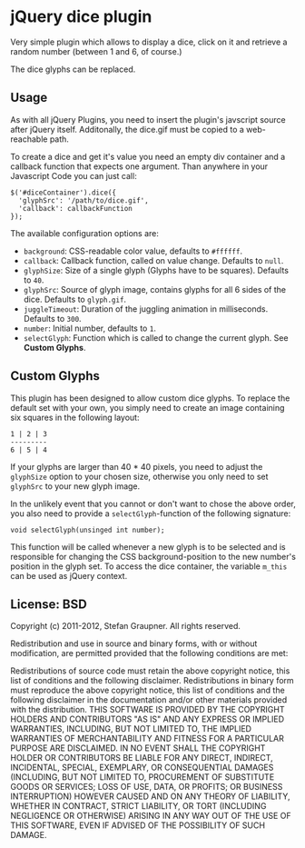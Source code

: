 jQuery dice plugin
==================

Very simple plugin which allows to display a dice, click on it and retrieve
a random number (between 1 and 6, of course.)

The dice glyphs can be replaced.

## Usage

As with all jQuery Plugins, you need to insert the plugin's javscript source
after jQuery itself. Additonally, the dice.gif must be copied to a web-reachable
path.

To create a dice and get it's value you need an empty div container and a
callback function that expects one argument. Than anywhere in your Javascript
Code you can just call:

    $('#diceContainer').dice({
      'glyphSrc': '/path/to/dice.gif',
      'callback': callbackFunction
    });

The available configuration options are:

- `background`: CSS-readable color value, defaults to `#ffffff`.
- `callback`: Callback function, called on value change. Defaults to `null`.
- `glyphSize`: Size of a single glyph (Glyphs have to be squares). Defaults to `40`.
- `glyphSrc`: Source of glyph image, contains glyphs for all 6 sides of the dice. Defaults to `glyph.gif`.
- `juggleTimeout`: Duration of the juggling animation in milliseconds. Defaults to `300`.
- `number`: Initial number, defaults to `1`.
- `selectGlyph`: Function which is called to change the current glyph. See __Custom Glyphs__.

## Custom Glyphs

This plugin has been designed to allow custom dice glyphs. To replace the default
set with your own, you simply need to create an image containing six squares in
the following layout:

    1 | 2 | 3
    ---------
    6 | 5 | 4

If your glyphs are larger than 40 * 40 pixels, you need to adjust the `glyphSize`
option to your chosen size, otherwise you only need to set `glyphSrc` to your new
glyph image.

In the unlikely event that you cannot or don't want to chose the above order, you
also need to provide a `selectGlyph`-function of the following signature:

    void selectGlyph(unsinged int number);

This function will be called whenever a new glyph is to be selected and is
responsible for changing the CSS background-position to the new number's
position in the glyph set. To access the dice container, the variable `m_this`
can be used as jQuery context.

## License: BSD

Copyright (c) 2011-2012, Stefan Graupner. All rights reserved.

Redistribution and use in source and binary forms, with or without
modification, are permitted provided that the following conditions are met:

Redistributions of source code must retain the above copyright notice, this
list of conditions and the following disclaimer. Redistributions in binary
form must reproduce the above copyright notice, this list of conditions and
the following disclaimer in the documentation and/or other materials provided
with the distribution. THIS SOFTWARE IS PROVIDED BY THE COPYRIGHT HOLDERS AND
CONTRIBUTORS "AS IS" AND ANY EXPRESS OR IMPLIED WARRANTIES, INCLUDING, BUT NOT
LIMITED TO, THE IMPLIED WARRANTIES OF MERCHANTABILITY AND FITNESS FOR A
PARTICULAR PURPOSE ARE DISCLAIMED. IN NO EVENT SHALL THE COPYRIGHT HOLDER OR
CONTRIBUTORS BE LIABLE FOR ANY DIRECT, INDIRECT, INCIDENTAL, SPECIAL,
EXEMPLARY, OR CONSEQUENTIAL DAMAGES (INCLUDING, BUT NOT LIMITED TO,
PROCUREMENT OF SUBSTITUTE GOODS OR SERVICES; LOSS OF USE, DATA, OR PROFITS; OR
BUSINESS INTERRUPTION) HOWEVER CAUSED AND ON ANY THEORY OF LIABILITY, WHETHER
IN CONTRACT, STRICT LIABILITY, OR TORT (INCLUDING NEGLIGENCE OR OTHERWISE)
ARISING IN ANY WAY OUT OF THE USE OF THIS SOFTWARE, EVEN IF ADVISED OF THE
POSSIBILITY OF SUCH DAMAGE.
